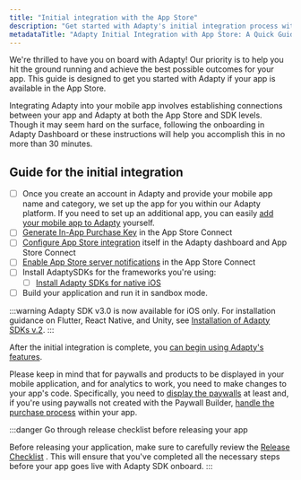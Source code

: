 ```yaml
---
title: "Initial integration with the App Store"
description: "Get started with Adapty's initial integration process with the App Store, ensuring seamless connectivity and enabling access to Adapty's powerful features for optimizing user engagement. Explore step-by-step instructions for integrating your mobile app with Adapty and start leveraging its capabilities today"
metadataTitle: "Adapty Initial Integration with App Store: A Quick Guide"
---
```


We're thrilled to have you on board with Adapty! Our priority is to help you hit the ground running and achieve the best possible outcomes for your app. This guide is designed to get you started with Adapty if your app is available in the App Store.

Integrating Adapty into your mobile app involves establishing connections between your app and Adapty at both the App Store and SDK levels. Though it may seem hard on the surface, following the onboarding in Adapty Dashboard or these instructions will help you accomplish this in no more than 30 minutes.

## Guide for the initial integration

- [ ] Once you create an account in Adapty and provide your mobile app name and category, we set up the app for you within our Adapty platform. If you need to set up an additional app, you can easily [add your mobile app to Adapty](register-your-mobile-application-in-adapty) yourself.
- [ ] [Generate In-App Purchase Key](generate-in-app-purchase-key) in the App Store Connect
- [ ] [Configure App Store integration](app-store-connection-configuration) itself in the Adapty dashboard and App Store Connect
- [ ] [Enable App Store server notifications](enable-app-store-server-notifications)  in the App Store Connect
- [ ] Install AdaptySDKs for the frameworks you're using: 
  - [ ] [Install Adapty SDKs for native iOS](sdk-installation-ios)
- [ ] Build your application and run it in sandbox mode.

:::warning
Adapty SDK v3.0 is now available for iOS only. For installation guidance on Flutter, React Native, and Unity, see [Installation of Adapty SDKs v.2](installation-of-adapty-sdks).
:::

After the initial integration is complete, you [can begin using Adapty's features](paywalls-products-and-placements). 

Please keep in mind that for paywalls and products to be displayed in your mobile application, and for analytics to work, you need to make changes to your app's code. Specifically, you need to [display the paywalls](display-pb-paywalls) at least and, if you're using paywalls not created with the Paywall Builder, [handle the purchase process](making-purchases) within your app.

:::danger
Go through release checklist before releasing your app

Before releasing your application, make sure to carefully review the [Release Checklist](release-checklist) . This will ensure that you've completed all the necessary steps  before your app goes live with Adapty SDK onboard.
:::